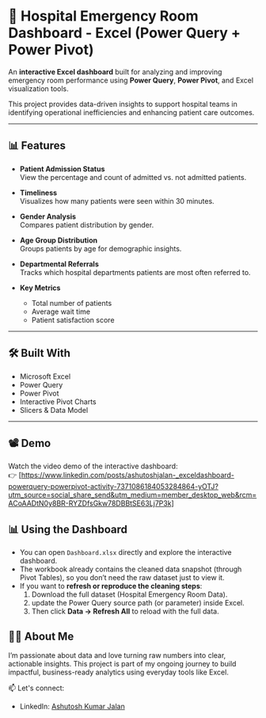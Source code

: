 # 🏥 Hospital Emergency Room Dashboard - Excel (Power Query + Power Pivot)

An **interactive Excel dashboard** built for analyzing and improving emergency room performance using **Power Query**, **Power Pivot**, and Excel visualization tools.

This project provides data-driven insights to support hospital teams in identifying operational inefficiencies and enhancing patient care outcomes.

---

## 📊 Features

- **Patient Admission Status**  
  View the percentage and count of admitted vs. not admitted patients.

- **Timeliness**  
  Visualizes how many patients were seen within 30 minutes.

- **Gender Analysis**  
  Compares patient distribution by gender.

- **Age Group Distribution**  
  Groups patients by age for demographic insights.

- **Departmental Referrals**  
  Tracks which hospital departments patients are most often referred to.

- **Key Metrics**  
  - Total number of patients  
  - Average wait time  
  - Patient satisfaction score  

---

## 🛠️ Built With

- Microsoft Excel  
- Power Query  
- Power Pivot  
- Interactive Pivot Charts  
- Slicers & Data Model

---

## 📽️ Demo

Watch the video demo of the interactive dashboard:  
👉 [https://www.linkedin.com/posts/ashutoshjalan-_exceldashboard-powerquery-powerpivot-activity-7371086184053284864-yOTJ?utm_source=social_share_send&utm_medium=member_desktop_web&rcm=ACoAADtN0y8BR-RYZDfsGkw78DBBtSE63Lj7P3k]


## 📊 Using the Dashboard

- You can open `Dashboard.xlsx` directly and explore the interactive dashboard.
- The workbook already contains the cleaned data snapshot (through Pivot Tables), so you don’t need the raw dataset just to view it.
- If you want to **refresh or reproduce the cleaning steps**:
  1. Download the full dataset (Hospital Emergency Room Data).
  2. update the Power Query source path (or parameter) inside Excel.
  3. Then click **Data → Refresh All** to reload with the full data.


## 🙋‍♂️ About Me

I’m passionate about data and love turning raw numbers into clear, actionable insights. This project is part of my ongoing journey to build impactful, business-ready analytics using everyday tools like Excel.

📫 Let's connect:
- LinkedIn: [Ashutosh Kumar Jalan](https://www.linkedin.com/in/ashutoshjalan-/)

